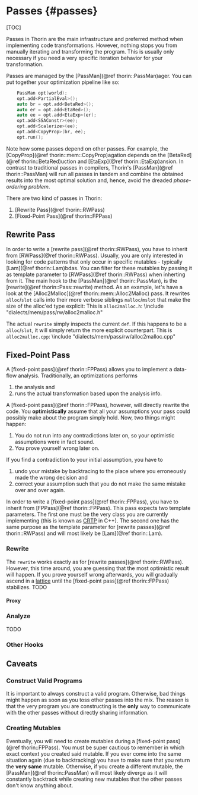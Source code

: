 # Passes {#passes}

[TOC]

Passes in Thorin are the main infrastructure and preferred method when implementing code transformations.
However, nothing stops you from manually iterating and transforming the program.
This is usually only necessary if you need a very specific iteration behavior for your transformation.

Passes are managed by the [PassMan](@ref thorin::PassMan)ager.
You can put together your optimization pipeline like so:
```cpp
    PassMan opt(world);
    opt.add<PartialEval>();
    auto br = opt.add<BetaRed>();
    auto er = opt.add<EtaRed>();
    auto ee = opt.add<EtaExp>(er);
    opt.add<SSAConstr>(ee);
    opt.add<Scalerize>(ee);
    opt.add<CopyProp>(br, ee);
    opt.run();
```
Note how some passes depend on other passes.
For example, the [CopyProp](@ref thorin::mem::CopyProp)agation depends on the [BetaRed](@ref thorin::BetaRed)uction and [EtaExp](@ref thorin::EtaExp)ansion.
In contrast to traditional passes in compilers, Thorin's [PassMan](@ref thorin::PassMan) will run all passes in tandem and combine the obtained results into the most optimal solution and, hence, avoid the dreaded *phase-ordering problem*.

There are two kind of passes in Thorin:
1. [Rewrite Pass](@ref thorin::RWPass)
2. [Fixed-Point Pass](@ref thorin::FPPass)

## Rewrite Pass

In order to write a [rewrite pass](@ref thorin::RWPass), you have to inherit from [RWPass](@ref thorin::RWPass).
Usually, you are only interested in looking for code patterns that only occur in specific mutables - typically [Lam](@ref thorin::Lam)bdas.
You can filter for these mutables by passing it as template parameter to [RWPass](@ref thorin::RWPass) when inherting from it.
The main hook to the [PassMan](@ref thorin::PassMan), is the [rewrite](@ref thorin::Pass::rewrite) method.
As an example, let's have a look at the [Alloc2Malloc](@ref thorin::mem::Alloc2Malloc) pass.
It rewrites `alloc`/`slot` calls into their more verbose siblings `malloc`/`mslot` that make the size of the alloc'ed type explicit:
This is `alloc2malloc.h`:
\include "dialects/mem/pass/rw/alloc2malloc.h"

The actual `rewrite` simply inspects the current `def`.
If this happens to be a `alloc`/`slot`, it will simply return the more explicit counterpart.
This is `alloc2malloc.cpp`:
\include "dialects/mem/pass/rw/alloc2malloc.cpp"

## Fixed-Point Pass

A [fixed-point pass](@ref thorin::FPPass) allows you to implement a data-flow analysis.
Traditionally, an optimizations performs
1. the analysis and
2. runs the actual transformation based upon the analysis info.

A [fixed-point pass](@ref thorin::FPPass), however, will directly rewrite the code.
You **optimistically** assume that all your assumptions your pass could possibly make about the program simply hold.
Now, two things might happen:
1. You do not run into any contradictions later on, so your optimistic assumptions were in fact sound.
2. You prove yourself wrong later on.

If you find a contradiction to your initial assumption, you have to
1. undo your mistake by backtracing to the place where you erroneously made the wrong decision and
2. correct your assumption such that you do not make the same mistake over and over again.

In order to write a [fixed-point pass](@ref thorin::FPPass), you have to inherit from [FPPass](@ref thorin::FPPass).
This pass expects two template parameters.
The first one must be the very class you are currently implementing (this is known as [CRTP](https://en.wikipedia.org/wiki/Curiously_recurring_template_pattern) in C++).
The second one has the same purpose as the template parameter for [rewrite passes](@ref thorin::RWPass) and will most likely be [Lam](@ref thorin::Lam).

### Rewrite

The `rewrite` works exactly as for [rewrite passes](@ref thorin::RWPass).
However, this time around, you are guessing that the most optimistic result will happen.
If you prove yourself wrong afterwards, you will gradually ascend in a [lattice](https://en.wikipedia.org/wiki/Complete_lattice) until the [fixed-point pass](@ref thorin::FPPass) stabilizes.
TODO

#### Proxy

### Analyze

TODO

### Other Hooks

## Caveats

### Construct Valid Programs

It is important to always construct a valid program.
Otherwise, bad things might happen as soon as you toss other passes into the mix.
The reason is that the very program you are constructing is the **only** way to communicate with the other passes without directly sharing information.

### Creating Mutables

Eventually, you will need to create mutables during a [fixed-point pass](@ref thorin::FPPass).
You must be super cautious to remember in which exact context you created said mutable.
If you ever come into the same situation again (due to backtracking) you have to make sure that you return the **very same** mutable.
Otherwise, if you create a different mutable, the [PassMan](@ref thorin::PassMan) will most likely diverge as it will constantly backtrack while creating new mutables that the other passes don't know anything about.
